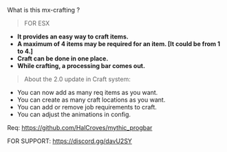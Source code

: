 What is this mx-crafting ?

> FOR ESX

- **It provides an easy way to craft items.**
- **A maximum of 4 items may be required for an item. [It could be from 1 to 4.]**
- **Craft can be done in one place.**
- **While crafting, a processing bar comes out.**

> About the 2.0 update in Craft system:

- You can now add as many req items as you want.
- You can create as many craft locations as you want.
- You can add or remove job requirements to craft.
- You can adjust the animations in config.

Req:
https://github.com/HalCroves/mythic_progbar

FOR SUPPORT: https://discord.gg/davU2SY
